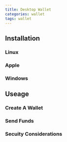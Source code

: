 ```yaml
---
title: Desktop Wallet
categories: wallet
tags: wallet
---
```




## Installation

### Linux

### Apple

### Windows


## Useage

### Create A Wallet

### Send Funds

### Secuity Considerations